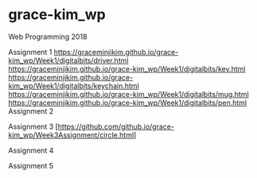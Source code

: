 # grace-kim_wp
Web Programming 2018

Assignment 1
https://graceminjikim.github.io/grace-kim_wp/Week1/digitalbits/driver.html \
https://graceminjikim.github.io/grace-kim_wp/Week1/digitalbits/key.html \
https://graceminjikim.github.io/grace-kim_wp/Week1/digitalbits/keychain.html \
https://graceminjikim.github.io/grace-kim_wp/Week1/digitalbits/mug.html \
https://graceminjikim.github.io/grace-kim_wp/Week1/digitalbits/pen.html \
Assignment 2

Assignment 3
[https://github.com/github.io/grace-kim_wp/Week3Assignment/circle.html]

Assignment 4

Assignment 5
